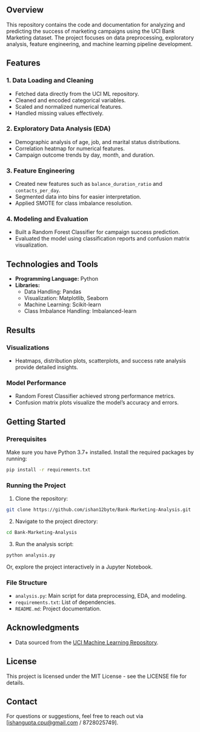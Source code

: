 ## Overview
This repository contains the code and documentation for analyzing and predicting the success of marketing campaigns using the UCI Bank Marketing dataset. The project focuses on data preprocessing, exploratory analysis, feature engineering, and machine learning pipeline development.

## Features

### 1. Data Loading and Cleaning
- Fetched data directly from the UCI ML repository.
- Cleaned and encoded categorical variables.
- Scaled and normalized numerical features.
- Handled missing values effectively.

### 2. Exploratory Data Analysis (EDA)
- Demographic analysis of age, job, and marital status distributions.
- Correlation heatmap for numerical features.
- Campaign outcome trends by day, month, and duration.

### 3. Feature Engineering
- Created new features such as `balance_duration_ratio` and `contacts_per_day`.
- Segmented data into bins for easier interpretation.
- Applied SMOTE for class imbalance resolution.

### 4. Modeling and Evaluation
- Built a Random Forest Classifier for campaign success prediction.
- Evaluated the model using classification reports and confusion matrix visualization.

## Technologies and Tools
- **Programming Language:** Python
- **Libraries:**
  - Data Handling: Pandas
  - Visualization: Matplotlib, Seaborn
  - Machine Learning: Scikit-learn
  - Class Imbalance Handling: Imbalanced-learn

## Results
### Visualizations
- Heatmaps, distribution plots, scatterplots, and success rate analysis provide detailed insights.

### Model Performance
- Random Forest Classifier achieved strong performance metrics.
- Confusion matrix plots visualize the model’s accuracy and errors.

## Getting Started

### Prerequisites
Make sure you have Python 3.7+ installed. Install the required packages by running:

```bash
pip install -r requirements.txt
```

### Running the Project
1. Clone the repository:

```bash
git clone https://github.com/ishan12byte/Bank-Marketing-Analysis.git
```

2. Navigate to the project directory:

```bash
cd Bank-Marketing-Analysis
```

3. Run the analysis script:

```bash
python analysis.py

```

Or, explore the project interactively in a Jupyter Notebook.

### File Structure
- `analysis.py`: Main script for data preprocessing, EDA, and modeling.
- `requirements.txt`: List of dependencies.
- `README.md`: Project documentation.

## Acknowledgments
- Data sourced from the [UCI Machine Learning Repository](https://archive.ics.uci.edu/ml/datasets/Bank+Marketing).

## License
This project is licensed under the MIT License - see the LICENSE file for details.

## Contact
For questions or suggestions, feel free to reach out via [ishangupta.cpu@gmail.com / 8728025749].

